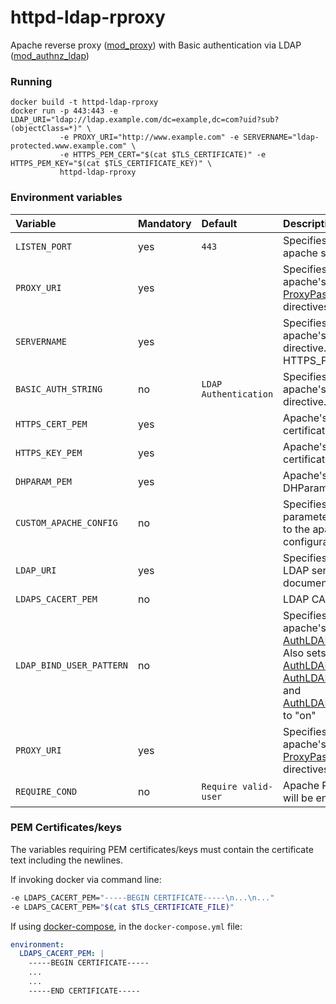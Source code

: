 # httpd-ldap-rproxy

Apache reverse proxy ([mod_proxy](https://httpd.apache.org/docs/2.4/mod/mod_proxy.html)) with Basic authentication via LDAP ([mod_authnz_ldap](https://httpd.apache.org/docs/2.4/mod/mod_authnz_ldap.html))

### Running 
```
docker build -t httpd-ldap-rproxy
docker run -p 443:443 -e LDAP_URI="ldap://ldap.example.com/dc=example,dc=com?uid?sub?(objectClass=*)" \
           -e PROXY_URI="http://www.example.com" -e SERVERNAME="ldap-protected.www.example.com" \
           -e HTTPS_PEM_CERT="$(cat $TLS_CERTIFICATE)" -e  HTTPS_PEM_KEY="$(cat $TLS_CERTIFICATE_KEY)" \
           httpd-ldap-rproxy
```

### Environment variables
| Variable | Mandatory | Default | Description |
|:--|:--|:-----------|:------------|
|`LISTEN_PORT`|yes |`443`| Specifies the port the apache server will listen to.| 
|`PROXY_URI`|yes |    | Specifies the parameter for apache's [ProxyPass](https://httpd.apache.org/docs/2.4/mod/mod_proxy.html#proxypass "Apache docs") and [ProxyPassReverse](https://httpd.apache.org/docs/2.4/mod/mod_proxy.html#proxypassreverse "Apache Docs") directives.| 
|`SERVERNAME`|yes |  | Specifies the parameter for apache's [ServerName](https://httpd.apache.org/docs/2.4/mod/core.html#servername "Apache docs") directive. Must match HTTPS_PEM_CERT cn| 
|`BASIC_AUTH_STRING`|no|`LDAP Authentication`| Specifies the parameter for apache's [AuthName](https://httpd.apache.org/docs/2.4/mod/mod_authn_core.html#authname "Apache docs") directive.| 
|`HTTPS_CERT_PEM`|yes|| Apache's SSL/TLS PEM certificate text."
|`HTTPS_KEY_PEM`|yes|| Apache's SSL/TLS PEM certificate key text."
|`DHPARAM_PEM`|yes|| Apache's SSL/TLS PEM DHParameter."
|`CUSTOM_APACHE_CONFIG`|no||Specifies custom parameters to be appended to the apache virtualhost configuration.|
|`LDAP_URI`|yes||Specifies the URI of the LDAP server, as documented [here](<https://httpd.apache.org/docs/2.4/mod/mod_authnz_ldap.html#authldapurl> "Apache docs").|
|`LDAPS_CACERT_PEM`|no||LDAP CA Certificate.|
|`LDAP_BIND_USER_PATTERN`|no||Specifies the parameter for apache's [AuthLDAPInitialBindPattern](https://httpd.apache.org/docs/2.4/mod/mod_authnz_ldap.html#authldapinitialbindpattern). Also sets [AuthLDAPInitialBindAsUser](https://httpd.apache.org/docs/2.4/mod/mod_authnz_ldap.html#authldapinitialbindasuser), [AuthLDAPSearchAsUser](https://httpd.apache.org/docs/2.4/mod/mod_authnz_ldap.html#authldapsearchasuser) and [AuthLDAPCompareAsUser](https://httpd.apache.org/docs/2.4/mod/mod_authnz_ldap.html#authldapcompareasuser) to "on"|
|`PROXY_URI`|yes||Specifies the parameter for apache's [ProxyPass](https://httpd.apache.org/docs/2.4/mod/mod_proxy.html#proxypass "Apache docs") and [ProxyPassReverse](https://httpd.apache.org/docs/2.4/mod/mod_proxy.html#proxypassreverse "Apache Docs") directives.|
|`REQUIRE_COND`|no|`Require valid-user`|Apache Require directives, will be enclosed in a <RequireAll>.|

### PEM Certificates/keys
The variables requiring PEM certificates/keys must contain the certificate text including the newlines.

If invoking docker via command line:

```bash
-e LDAPS_CACERT_PEM="-----BEGIN CERTIFICATE-----\n...\n..."
-e LDAPS_CACERT_PEM="$(cat $TLS_CERTIFICATE_FILE)"
```

If using [docker-compose](https://docs.docker.com/compose/), in the `docker-compose.yml` file:

```yaml
environment:
  LDAPS_CACERT_PEM: |
    -----BEGIN CERTIFICATE-----
    ...
    ...
    -----END CERTIFICATE-----
```
